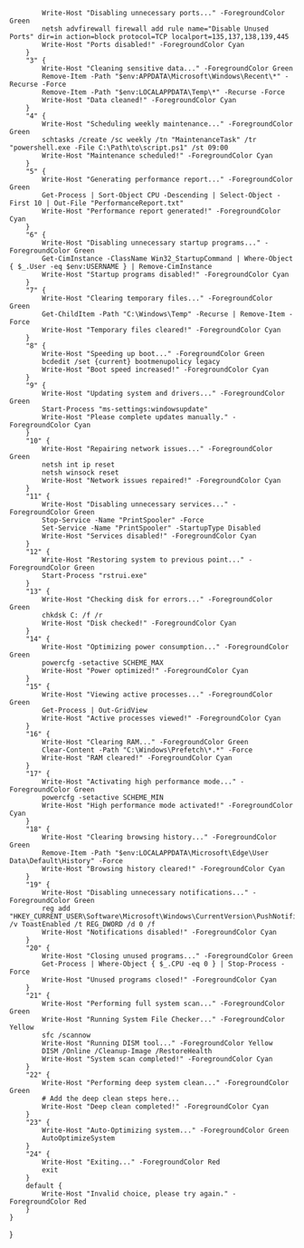             Write-Host "Disabling unnecessary ports..." -ForegroundColor Green
            netsh advfirewall firewall add rule name="Disable Unused Ports" dir=in action=block protocol=TCP localport=135,137,138,139,445
            Write-Host "Ports disabled!" -ForegroundColor Cyan
        }
        "3" {
            Write-Host "Cleaning sensitive data..." -ForegroundColor Green
            Remove-Item -Path "$env:APPDATA\Microsoft\Windows\Recent\*" -Recurse -Force
            Remove-Item -Path "$env:LOCALAPPDATA\Temp\*" -Recurse -Force
            Write-Host "Data cleaned!" -ForegroundColor Cyan
        }
        "4" {
            Write-Host "Scheduling weekly maintenance..." -ForegroundColor Green
            schtasks /create /sc weekly /tn "MaintenanceTask" /tr "powershell.exe -File C:\Path\to\script.ps1" /st 09:00
            Write-Host "Maintenance scheduled!" -ForegroundColor Cyan
        }
        "5" {
            Write-Host "Generating performance report..." -ForegroundColor Green
            Get-Process | Sort-Object CPU -Descending | Select-Object -First 10 | Out-File "PerformanceReport.txt"
            Write-Host "Performance report generated!" -ForegroundColor Cyan
        }
        "6" {
            Write-Host "Disabling unnecessary startup programs..." -ForegroundColor Green
            Get-CimInstance -ClassName Win32_StartupCommand | Where-Object { $_.User -eq $env:USERNAME } | Remove-CimInstance
            Write-Host "Startup programs disabled!" -ForegroundColor Cyan
        }
        "7" {
            Write-Host "Clearing temporary files..." -ForegroundColor Green
            Get-ChildItem -Path "C:\Windows\Temp" -Recurse | Remove-Item -Force
            Write-Host "Temporary files cleared!" -ForegroundColor Cyan
        }
        "8" {
            Write-Host "Speeding up boot..." -ForegroundColor Green
            bcdedit /set {current} bootmenupolicy legacy
            Write-Host "Boot speed increased!" -ForegroundColor Cyan
        }
        "9" {
            Write-Host "Updating system and drivers..." -ForegroundColor Green
            Start-Process "ms-settings:windowsupdate"
            Write-Host "Please complete updates manually." -ForegroundColor Cyan
        }
        "10" {
            Write-Host "Repairing network issues..." -ForegroundColor Green
            netsh int ip reset
            netsh winsock reset
            Write-Host "Network issues repaired!" -ForegroundColor Cyan
        }
        "11" {
            Write-Host "Disabling unnecessary services..." -ForegroundColor Green
            Stop-Service -Name "PrintSpooler" -Force
            Set-Service -Name "PrintSpooler" -StartupType Disabled
            Write-Host "Services disabled!" -ForegroundColor Cyan
        }
        "12" {
            Write-Host "Restoring system to previous point..." -ForegroundColor Green
            Start-Process "rstrui.exe"
        }
        "13" {
            Write-Host "Checking disk for errors..." -ForegroundColor Green
            chkdsk C: /f /r
            Write-Host "Disk checked!" -ForegroundColor Cyan
        }
        "14" {
            Write-Host "Optimizing power consumption..." -ForegroundColor Green
            powercfg -setactive SCHEME_MAX
            Write-Host "Power optimized!" -ForegroundColor Cyan
        }
        "15" {
            Write-Host "Viewing active processes..." -ForegroundColor Green
            Get-Process | Out-GridView
            Write-Host "Active processes viewed!" -ForegroundColor Cyan
        }
        "16" {
            Write-Host "Clearing RAM..." -ForegroundColor Green
            Clear-Content -Path "C:\Windows\Prefetch\*.*" -Force
            Write-Host "RAM cleared!" -ForegroundColor Cyan
        }
        "17" {
            Write-Host "Activating high performance mode..." -ForegroundColor Green
            powercfg -setactive SCHEME_MIN
            Write-Host "High performance mode activated!" -ForegroundColor Cyan
        }
        "18" {
            Write-Host "Clearing browsing history..." -ForegroundColor Green
            Remove-Item -Path "$env:LOCALAPPDATA\Microsoft\Edge\User Data\Default\History" -Force
            Write-Host "Browsing history cleared!" -ForegroundColor Cyan
        }
        "19" {
            Write-Host "Disabling unnecessary notifications..." -ForegroundColor Green
            reg add "HKEY_CURRENT_USER\Software\Microsoft\Windows\CurrentVersion\PushNotifications" /v ToastEnabled /t REG_DWORD /d 0 /f
            Write-Host "Notifications disabled!" -ForegroundColor Cyan
        }
        "20" {
            Write-Host "Closing unused programs..." -ForegroundColor Green
            Get-Process | Where-Object { $_.CPU -eq 0 } | Stop-Process -Force
            Write-Host "Unused programs closed!" -ForegroundColor Cyan
        }
        "21" {
            Write-Host "Performing full system scan..." -ForegroundColor Green
            Write-Host "Running System File Checker..." -ForegroundColor Yellow
            sfc /scannow
            Write-Host "Running DISM tool..." -ForegroundColor Yellow
            DISM /Online /Cleanup-Image /RestoreHealth
            Write-Host "System scan completed!" -ForegroundColor Cyan
        }
        "22" {
            Write-Host "Performing deep system clean..." -ForegroundColor Green
            # Add the deep clean steps here...
            Write-Host "Deep clean completed!" -ForegroundColor Cyan
        }
        "23" {
            Write-Host "Auto-Optimizing system..." -ForegroundColor Green
            AutoOptimizeSystem
        }
        "24" {
            Write-Host "Exiting..." -ForegroundColor Red
            exit
        }
        default {
            Write-Host "Invalid choice, please try again." -ForegroundColor Red
        }
    }
}
